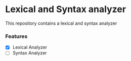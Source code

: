 # Lexical and Syntax analyzer
This repository contains a lexical and syntax analyzer
 
### Features

- [x] Lexical Analyzer
- [ ] Syntax Analyzer